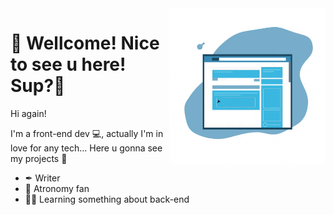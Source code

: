 <img src = "banner-app.gif" width = "250px" align  = "right">

#  💜 Wellcome! Nice to see u here! Sup?🌚 

Hi again! 

I'm a front-end dev 💻, actually I'm in love for any tech... Here u gonna see my projects 💾 

- ✒ Writer 
- 🔭 Atronomy fan
- 👩‍💻 Learning something about back-end
